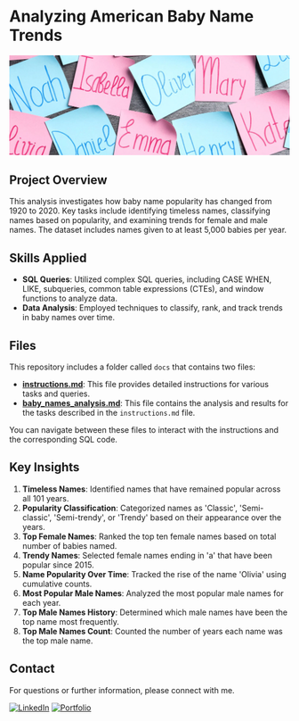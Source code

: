 # Analyzing American Baby Name Trends

![Banner](images/Baby_Names_Banner_Image.png)

## Project Overview

This analysis investigates how baby name popularity has changed from 1920 to 2020. Key tasks include identifying timeless names, classifying names based on popularity, and examining trends for female and male names. The dataset includes names given to at least 5,000 babies per year.

## Skills Applied

- **SQL Queries**: Utilized complex SQL queries, including CASE WHEN, LIKE, subqueries, common table expressions (CTEs), and window functions to analyze data.
- **Data Analysis**: Employed techniques to classify, rank, and track trends in baby names over time.

## Files

This repository includes a folder called `docs` that contains two files:

- **[instructions.md](/docs/instructions.md)**: This file provides detailed instructions for various tasks and queries.
- **[baby_names_analysis.md](/docs/baby_names_analysis.ipynb)**: This file contains the analysis and results for the tasks described in the `instructions.md` file.

You can navigate between these files to interact with the instructions and the corresponding SQL code.

## Key Insights

1. **Timeless Names**: Identified names that have remained popular across all 101 years.
2. **Popularity Classification**: Categorized names as 'Classic', 'Semi-classic', 'Semi-trendy', or 'Trendy' based on their appearance over the years.
3. **Top Female Names**: Ranked the top ten female names based on total number of babies named.
4. **Trendy Names**: Selected female names ending in 'a' that have been popular since 2015.
5. **Name Popularity Over Time**: Tracked the rise of the name 'Olivia' using cumulative counts.
6. **Most Popular Male Names**: Analyzed the most popular male names for each year.
7. **Top Male Names History**: Determined which male names have been the top name most frequently.
8. **Top Male Names Count**: Counted the number of years each name was the top male name.

## Contact

For questions or further information, please connect with me.

<a href="https://www.linkedin.com/in/jeanpaulomv/"><img src="https://img.shields.io/badge/jeanpaulomv-0077B5?style=for-the-badge&logo=linkedin&logoColor=white" alt="LinkedIn" height="30"></a>
<a href="https://www.datascienceportfol.io/jeanpaulomv"><img src="https://img.shields.io/badge/Portfolio-255E63?style=for-the-badge&logo=About.me&logoColor=white" alt="Portfolio" height="30"></a>
